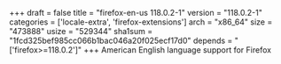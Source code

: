 +++
draft = false
title = "firefox-en-us 118.0.2-1"
version = "118.0.2-1"
categories = ['locale-extra', 'firefox-extensions']
arch = "x86_64"
size = "473888"
usize = "529344"
sha1sum = "1fcd325bef985cc066b1bac046a20f025ecf17d0"
depends = "['firefox>=118.0.2']"
+++
American English language support for Firefox